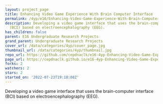 ```yaml
---
layout: project_page
title: Enhancing Video Game Experience With Brain Computer Interface
permalink: /4yp/e16/Enhancing-Video-Game-Experience-With-Brain-Computer-Interface/
description: Developing a video game interface that uses the brain-computer interface
  (BCI) based on electroencephalography (EEG).
has_children: false
parent: E16 Undergraduate Research Projects
grand_parent: Undergraduate Research Projects
cover_url: /data/categories/4yp/cover_page.jpg
thumbnail_url: /data/categories/4yp/thumbnail.jpg
repo_url: https://github.com/cepdnaclk/e16-4yp-Enhancing-Video-Game-Experience-With-Brain-Computer-Interface
page_url: https://cepdnaclk.github.io/e16-4yp-Enhancing-Video-Game-Experience-With-Brain-Computer-Interface
forks: 2
watchers: 2
stars: 2
started_on: '2022-07-23T19:18:08Z'
---
```


Developing a video game interface that uses the brain-computer interface (BCI) based on electroencephalography (EEG).